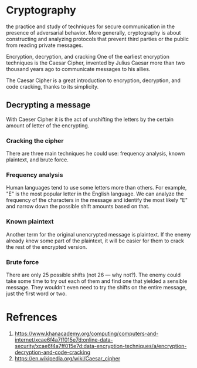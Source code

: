 # Cryptography
the practice and study of techniques for secure communication in the presence of adversarial behavior. More generally, cryptography is about constructing and analyzing protocols that prevent third parties or the public from reading private messages.

Encryption, decryption, and cracking
One of the earliest encryption techniques is the Caesar Cipher, invented by Julius Caesar more than two thousand years ago to communicate messages to his allies.

The Caesar Cipher is a great introduction to encryption, decryption, and code cracking, thanks to its simplicity.


## Decrypting a message

With Caeser Cipher it is the act of unshifting the letters by the certain amount of letter of the encrypting.

### Cracking the cipher

There are three main techniques he could use: frequency analysis, known plaintext, and brute force.

### Frequency analysis

Human languages tend to use some letters more than others. For example, "E" is the most popular letter in the English language. We can analyze the frequency of the characters in the message and identify the most likely "E" and narrow down the possible shift amounts based on that.

### Known plaintext

Another term for the original unencrypted message is plaintext. If the enemy already knew some part of the plaintext, it will be easier for them to crack the rest of the encrypted version.



### Brute force

There are only 25 possible shifts (not 26 — why not?). The enemy could take some time to try out each of them and find one that yielded a sensible message. They wouldn't even need to try the shifts on the entire message, just the first word or two.

# Refrences
1. https://www.khanacademy.org/computing/computers-and-internet/xcae6f4a7ff015e7d:online-data-security/xcae6f4a7ff015e7d:data-encryption-techniques/a/encryption-decryption-and-code-cracking
2. https://en.wikipedia.org/wiki/Caesar_cipher